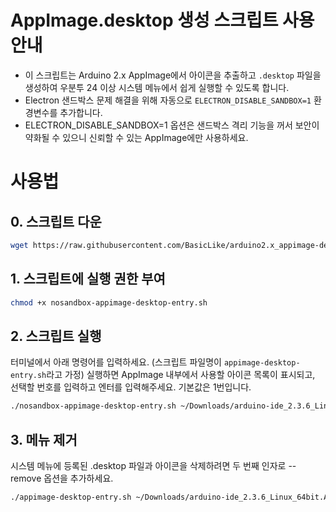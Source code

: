 # AppImage.desktop 생성 스크립트 사용 안내

- 이 스크립트는 Arduino 2.x AppImage에서 아이콘을 추출하고  `.desktop` 파일을 생성하여 우분투 24 이상 시스템 메뉴에서 쉽게 실행할 수 있도록 합니다.  
- Electron 샌드박스 문제 해결을 위해 자동으로 `ELECTRON_DISABLE_SANDBOX=1` 환경변수를 추가합니다.
- ELECTRON_DISABLE_SANDBOX=1 옵션은 샌드박스 격리 기능을 꺼서 보안이 약화될 수 있으니 신뢰할 수 있는 AppImage에만 사용하세요.



# 사용법

## 0. 스크립트 다운

```bash
wget https://raw.githubusercontent.com/BasicLike/arduino2.x_appimage-desktop-entry/refs/heads/main/nosandbox-appimage-desktop-entry.sh
```



## 1. 스크립트에 실행 권한 부여

```bash
chmod +x nosandbox-appimage-desktop-entry.sh
```



## 2. 스크립트 실행

터미널에서 아래 명령어를 입력하세요. (스크립트 파일명이 `appimage-desktop-entry.sh`라고 가정)
실행하면 AppImage 내부에서 사용할 아이콘 목록이 표시되고, 선택할 번호를 입력하고 엔터를 입력해주세요. 기본값은 1번입니다.

```bash
./nosandbox-appimage-desktop-entry.sh ~/Downloads/arduino-ide_2.3.6_Linux_64bit.AppImage
```



## 3. 메뉴 제거

시스템 메뉴에 등록된 .desktop 파일과 아이콘을 삭제하려면 두 번째 인자로 --remove 옵션을 추가하세요.

```bash
./appimage-desktop-entry.sh ~/Downloads/arduino-ide_2.3.6_Linux_64bit.AppImage --remove
```

